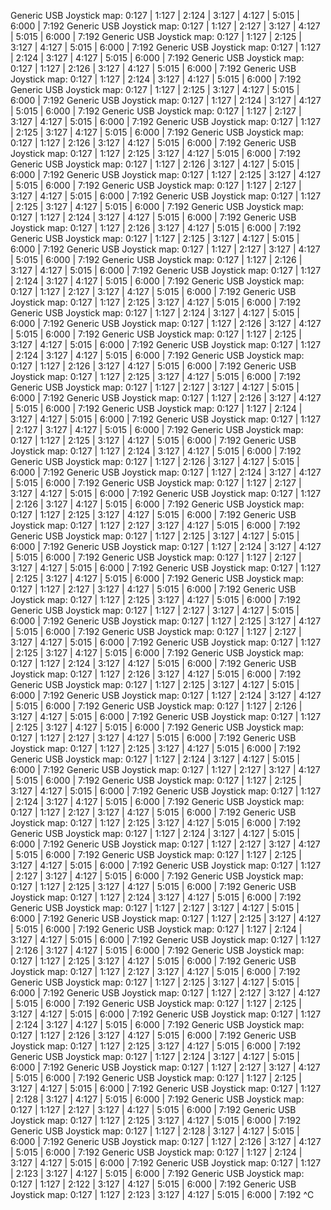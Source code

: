 Generic   USB  Joystick map:  0:127 | 1:127 | 2:124 | 3:127 | 4:127 | 5:015 | 6:000 | 7:192
Generic   USB  Joystick map:  0:127 | 1:127 | 2:127 | 3:127 | 4:127 | 5:015 | 6:000 | 7:192
Generic   USB  Joystick map:  0:127 | 1:127 | 2:125 | 3:127 | 4:127 | 5:015 | 6:000 | 7:192
Generic   USB  Joystick map:  0:127 | 1:127 | 2:124 | 3:127 | 4:127 | 5:015 | 6:000 | 7:192
Generic   USB  Joystick map:  0:127 | 1:127 | 2:126 | 3:127 | 4:127 | 5:015 | 6:000 | 7:192
Generic   USB  Joystick map:  0:127 | 1:127 | 2:124 | 3:127 | 4:127 | 5:015 | 6:000 | 7:192
Generic   USB  Joystick map:  0:127 | 1:127 | 2:125 | 3:127 | 4:127 | 5:015 | 6:000 | 7:192
Generic   USB  Joystick map:  0:127 | 1:127 | 2:124 | 3:127 | 4:127 | 5:015 | 6:000 | 7:192
Generic   USB  Joystick map:  0:127 | 1:127 | 2:127 | 3:127 | 4:127 | 5:015 | 6:000 | 7:192
Generic   USB  Joystick map:  0:127 | 1:127 | 2:125 | 3:127 | 4:127 | 5:015 | 6:000 | 7:192
Generic   USB  Joystick map:  0:127 | 1:127 | 2:126 | 3:127 | 4:127 | 5:015 | 6:000 | 7:192
Generic   USB  Joystick map:  0:127 | 1:127 | 2:125 | 3:127 | 4:127 | 5:015 | 6:000 | 7:192
Generic   USB  Joystick map:  0:127 | 1:127 | 2:126 | 3:127 | 4:127 | 5:015 | 6:000 | 7:192
Generic   USB  Joystick map:  0:127 | 1:127 | 2:125 | 3:127 | 4:127 | 5:015 | 6:000 | 7:192
Generic   USB  Joystick map:  0:127 | 1:127 | 2:127 | 3:127 | 4:127 | 5:015 | 6:000 | 7:192
Generic   USB  Joystick map:  0:127 | 1:127 | 2:125 | 3:127 | 4:127 | 5:015 | 6:000 | 7:192
Generic   USB  Joystick map:  0:127 | 1:127 | 2:124 | 3:127 | 4:127 | 5:015 | 6:000 | 7:192
Generic   USB  Joystick map:  0:127 | 1:127 | 2:126 | 3:127 | 4:127 | 5:015 | 6:000 | 7:192
Generic   USB  Joystick map:  0:127 | 1:127 | 2:125 | 3:127 | 4:127 | 5:015 | 6:000 | 7:192
Generic   USB  Joystick map:  0:127 | 1:127 | 2:127 | 3:127 | 4:127 | 5:015 | 6:000 | 7:192
Generic   USB  Joystick map:  0:127 | 1:127 | 2:126 | 3:127 | 4:127 | 5:015 | 6:000 | 7:192
Generic   USB  Joystick map:  0:127 | 1:127 | 2:124 | 3:127 | 4:127 | 5:015 | 6:000 | 7:192
Generic   USB  Joystick map:  0:127 | 1:127 | 2:127 | 3:127 | 4:127 | 5:015 | 6:000 | 7:192
Generic   USB  Joystick map:  0:127 | 1:127 | 2:125 | 3:127 | 4:127 | 5:015 | 6:000 | 7:192
Generic   USB  Joystick map:  0:127 | 1:127 | 2:124 | 3:127 | 4:127 | 5:015 | 6:000 | 7:192
Generic   USB  Joystick map:  0:127 | 1:127 | 2:126 | 3:127 | 4:127 | 5:015 | 6:000 | 7:192
Generic   USB  Joystick map:  0:127 | 1:127 | 2:125 | 3:127 | 4:127 | 5:015 | 6:000 | 7:192
Generic   USB  Joystick map:  0:127 | 1:127 | 2:124 | 3:127 | 4:127 | 5:015 | 6:000 | 7:192
Generic   USB  Joystick map:  0:127 | 1:127 | 2:126 | 3:127 | 4:127 | 5:015 | 6:000 | 7:192
Generic   USB  Joystick map:  0:127 | 1:127 | 2:125 | 3:127 | 4:127 | 5:015 | 6:000 | 7:192
Generic   USB  Joystick map:  0:127 | 1:127 | 2:127 | 3:127 | 4:127 | 5:015 | 6:000 | 7:192
Generic   USB  Joystick map:  0:127 | 1:127 | 2:126 | 3:127 | 4:127 | 5:015 | 6:000 | 7:192
Generic   USB  Joystick map:  0:127 | 1:127 | 2:124 | 3:127 | 4:127 | 5:015 | 6:000 | 7:192
Generic   USB  Joystick map:  0:127 | 1:127 | 2:127 | 3:127 | 4:127 | 5:015 | 6:000 | 7:192
Generic   USB  Joystick map:  0:127 | 1:127 | 2:125 | 3:127 | 4:127 | 5:015 | 6:000 | 7:192
Generic   USB  Joystick map:  0:127 | 1:127 | 2:124 | 3:127 | 4:127 | 5:015 | 6:000 | 7:192
Generic   USB  Joystick map:  0:127 | 1:127 | 2:126 | 3:127 | 4:127 | 5:015 | 6:000 | 7:192
Generic   USB  Joystick map:  0:127 | 1:127 | 2:124 | 3:127 | 4:127 | 5:015 | 6:000 | 7:192
Generic   USB  Joystick map:  0:127 | 1:127 | 2:127 | 3:127 | 4:127 | 5:015 | 6:000 | 7:192
Generic   USB  Joystick map:  0:127 | 1:127 | 2:126 | 3:127 | 4:127 | 5:015 | 6:000 | 7:192
Generic   USB  Joystick map:  0:127 | 1:127 | 2:125 | 3:127 | 4:127 | 5:015 | 6:000 | 7:192
Generic   USB  Joystick map:  0:127 | 1:127 | 2:127 | 3:127 | 4:127 | 5:015 | 6:000 | 7:192
Generic   USB  Joystick map:  0:127 | 1:127 | 2:125 | 3:127 | 4:127 | 5:015 | 6:000 | 7:192
Generic   USB  Joystick map:  0:127 | 1:127 | 2:124 | 3:127 | 4:127 | 5:015 | 6:000 | 7:192
Generic   USB  Joystick map:  0:127 | 1:127 | 2:127 | 3:127 | 4:127 | 5:015 | 6:000 | 7:192
Generic   USB  Joystick map:  0:127 | 1:127 | 2:125 | 3:127 | 4:127 | 5:015 | 6:000 | 7:192
Generic   USB  Joystick map:  0:127 | 1:127 | 2:127 | 3:127 | 4:127 | 5:015 | 6:000 | 7:192
Generic   USB  Joystick map:  0:127 | 1:127 | 2:125 | 3:127 | 4:127 | 5:015 | 6:000 | 7:192
Generic   USB  Joystick map:  0:127 | 1:127 | 2:127 | 3:127 | 4:127 | 5:015 | 6:000 | 7:192
Generic   USB  Joystick map:  0:127 | 1:127 | 2:125 | 3:127 | 4:127 | 5:015 | 6:000 | 7:192
Generic   USB  Joystick map:  0:127 | 1:127 | 2:127 | 3:127 | 4:127 | 5:015 | 6:000 | 7:192
Generic   USB  Joystick map:  0:127 | 1:127 | 2:125 | 3:127 | 4:127 | 5:015 | 6:000 | 7:192
Generic   USB  Joystick map:  0:127 | 1:127 | 2:124 | 3:127 | 4:127 | 5:015 | 6:000 | 7:192
Generic   USB  Joystick map:  0:127 | 1:127 | 2:126 | 3:127 | 4:127 | 5:015 | 6:000 | 7:192
Generic   USB  Joystick map:  0:127 | 1:127 | 2:125 | 3:127 | 4:127 | 5:015 | 6:000 | 7:192
Generic   USB  Joystick map:  0:127 | 1:127 | 2:124 | 3:127 | 4:127 | 5:015 | 6:000 | 7:192
Generic   USB  Joystick map:  0:127 | 1:127 | 2:126 | 3:127 | 4:127 | 5:015 | 6:000 | 7:192
Generic   USB  Joystick map:  0:127 | 1:127 | 2:125 | 3:127 | 4:127 | 5:015 | 6:000 | 7:192
Generic   USB  Joystick map:  0:127 | 1:127 | 2:127 | 3:127 | 4:127 | 5:015 | 6:000 | 7:192
Generic   USB  Joystick map:  0:127 | 1:127 | 2:125 | 3:127 | 4:127 | 5:015 | 6:000 | 7:192
Generic   USB  Joystick map:  0:127 | 1:127 | 2:124 | 3:127 | 4:127 | 5:015 | 6:000 | 7:192
Generic   USB  Joystick map:  0:127 | 1:127 | 2:127 | 3:127 | 4:127 | 5:015 | 6:000 | 7:192
Generic   USB  Joystick map:  0:127 | 1:127 | 2:125 | 3:127 | 4:127 | 5:015 | 6:000 | 7:192
Generic   USB  Joystick map:  0:127 | 1:127 | 2:124 | 3:127 | 4:127 | 5:015 | 6:000 | 7:192
Generic   USB  Joystick map:  0:127 | 1:127 | 2:127 | 3:127 | 4:127 | 5:015 | 6:000 | 7:192
Generic   USB  Joystick map:  0:127 | 1:127 | 2:125 | 3:127 | 4:127 | 5:015 | 6:000 | 7:192
Generic   USB  Joystick map:  0:127 | 1:127 | 2:124 | 3:127 | 4:127 | 5:015 | 6:000 | 7:192
Generic   USB  Joystick map:  0:127 | 1:127 | 2:127 | 3:127 | 4:127 | 5:015 | 6:000 | 7:192
Generic   USB  Joystick map:  0:127 | 1:127 | 2:125 | 3:127 | 4:127 | 5:015 | 6:000 | 7:192
Generic   USB  Joystick map:  0:127 | 1:127 | 2:127 | 3:127 | 4:127 | 5:015 | 6:000 | 7:192
Generic   USB  Joystick map:  0:127 | 1:127 | 2:125 | 3:127 | 4:127 | 5:015 | 6:000 | 7:192
Generic   USB  Joystick map:  0:127 | 1:127 | 2:124 | 3:127 | 4:127 | 5:015 | 6:000 | 7:192
Generic   USB  Joystick map:  0:127 | 1:127 | 2:127 | 3:127 | 4:127 | 5:015 | 6:000 | 7:192
Generic   USB  Joystick map:  0:127 | 1:127 | 2:125 | 3:127 | 4:127 | 5:015 | 6:000 | 7:192
Generic   USB  Joystick map:  0:127 | 1:127 | 2:124 | 3:127 | 4:127 | 5:015 | 6:000 | 7:192
Generic   USB  Joystick map:  0:127 | 1:127 | 2:126 | 3:127 | 4:127 | 5:015 | 6:000 | 7:192
Generic   USB  Joystick map:  0:127 | 1:127 | 2:125 | 3:127 | 4:127 | 5:015 | 6:000 | 7:192
Generic   USB  Joystick map:  0:127 | 1:127 | 2:127 | 3:127 | 4:127 | 5:015 | 6:000 | 7:192
Generic   USB  Joystick map:  0:127 | 1:127 | 2:125 | 3:127 | 4:127 | 5:015 | 6:000 | 7:192
Generic   USB  Joystick map:  0:127 | 1:127 | 2:127 | 3:127 | 4:127 | 5:015 | 6:000 | 7:192
Generic   USB  Joystick map:  0:127 | 1:127 | 2:125 | 3:127 | 4:127 | 5:015 | 6:000 | 7:192
Generic   USB  Joystick map:  0:127 | 1:127 | 2:124 | 3:127 | 4:127 | 5:015 | 6:000 | 7:192
Generic   USB  Joystick map:  0:127 | 1:127 | 2:126 | 3:127 | 4:127 | 5:015 | 6:000 | 7:192
Generic   USB  Joystick map:  0:127 | 1:127 | 2:125 | 3:127 | 4:127 | 5:015 | 6:000 | 7:192
Generic   USB  Joystick map:  0:127 | 1:127 | 2:124 | 3:127 | 4:127 | 5:015 | 6:000 | 7:192
Generic   USB  Joystick map:  0:127 | 1:127 | 2:127 | 3:127 | 4:127 | 5:015 | 6:000 | 7:192
Generic   USB  Joystick map:  0:127 | 1:127 | 2:125 | 3:127 | 4:127 | 5:015 | 6:000 | 7:192
Generic   USB  Joystick map:  0:127 | 1:127 | 2:128 | 3:127 | 4:127 | 5:015 | 6:000 | 7:192
Generic   USB  Joystick map:  0:127 | 1:127 | 2:127 | 3:127 | 4:127 | 5:015 | 6:000 | 7:192
Generic   USB  Joystick map:  0:127 | 1:127 | 2:125 | 3:127 | 4:127 | 5:015 | 6:000 | 7:192
Generic   USB  Joystick map:  0:127 | 1:127 | 2:128 | 3:127 | 4:127 | 5:015 | 6:000 | 7:192
Generic   USB  Joystick map:  0:127 | 1:127 | 2:126 | 3:127 | 4:127 | 5:015 | 6:000 | 7:192
Generic   USB  Joystick map:  0:127 | 1:127 | 2:124 | 3:127 | 4:127 | 5:015 | 6:000 | 7:192
Generic   USB  Joystick map:  0:127 | 1:127 | 2:123 | 3:127 | 4:127 | 5:015 | 6:000 | 7:192
Generic   USB  Joystick map:  0:127 | 1:127 | 2:122 | 3:127 | 4:127 | 5:015 | 6:000 | 7:192
Generic   USB  Joystick map:  0:127 | 1:127 | 2:123 | 3:127 | 4:127 | 5:015 | 6:000 | 7:192
^C

